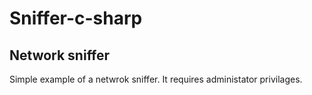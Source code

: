 Sniffer-c-sharp
===============

Network sniffer
---------------

Simple example of a netwrok sniffer. It requires administator privilages. 
